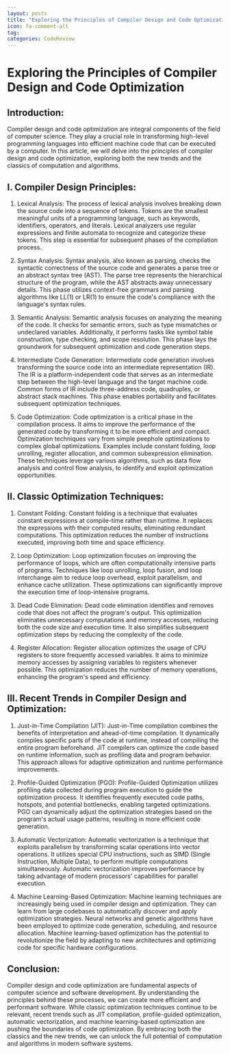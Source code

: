 ```yaml
---
layout: posts
title: "Exploring the Principles of Compiler Design and Code Optimization"
icon: fa-comment-alt
tag:      
categories: CodeReview
---
```



# Exploring the Principles of Compiler Design and Code Optimization

## Introduction:

Compiler design and code optimization are integral components of the field of computer science. They play a crucial role in transforming high-level programming languages into efficient machine code that can be executed by a computer. In this article, we will delve into the principles of compiler design and code optimization, exploring both the new trends and the classics of computation and algorithms.

## I. Compiler Design Principles:

1. Lexical Analysis:
   The process of lexical analysis involves breaking down the source code into a sequence of tokens. Tokens are the smallest meaningful units of a programming language, such as keywords, identifiers, operators, and literals. Lexical analyzers use regular expressions and finite automata to recognize and categorize these tokens. This step is essential for subsequent phases of the compilation process.

2. Syntax Analysis:
   Syntax analysis, also known as parsing, checks the syntactic correctness of the source code and generates a parse tree or an abstract syntax tree (AST). The parse tree represents the hierarchical structure of the program, while the AST abstracts away unnecessary details. This phase utilizes context-free grammars and parsing algorithms like LL(1) or LR(1) to ensure the code's compliance with the language's syntax rules.

3. Semantic Analysis:
   Semantic analysis focuses on analyzing the meaning of the code. It checks for semantic errors, such as type mismatches or undeclared variables. Additionally, it performs tasks like symbol table construction, type checking, and scope resolution. This phase lays the groundwork for subsequent optimization and code generation steps.

4. Intermediate Code Generation:
   Intermediate code generation involves transforming the source code into an intermediate representation (IR). The IR is a platform-independent code that serves as an intermediate step between the high-level language and the target machine code. Common forms of IR include three-address code, quadruples, or abstract stack machines. This phase enables portability and facilitates subsequent optimization techniques.

5. Code Optimization:
   Code optimization is a critical phase in the compilation process. It aims to improve the performance of the generated code by transforming it to be more efficient and compact. Optimization techniques vary from simple peephole optimizations to complex global optimizations. Examples include constant folding, loop unrolling, register allocation, and common subexpression elimination. These techniques leverage various algorithms, such as data flow analysis and control flow analysis, to identify and exploit optimization opportunities.

## II. Classic Optimization Techniques:

1. Constant Folding:
   Constant folding is a technique that evaluates constant expressions at compile-time rather than runtime. It replaces the expressions with their computed results, eliminating redundant computations. This optimization reduces the number of instructions executed, improving both time and space efficiency.

2. Loop Optimization:
   Loop optimization focuses on improving the performance of loops, which are often computationally intensive parts of programs. Techniques like loop unrolling, loop fusion, and loop interchange aim to reduce loop overhead, exploit parallelism, and enhance cache utilization. These optimizations can significantly improve the execution time of loop-intensive programs.

3. Dead Code Elimination:
   Dead code elimination identifies and removes code that does not affect the program's output. This optimization eliminates unnecessary computations and memory accesses, reducing both the code size and execution time. It also simplifies subsequent optimization steps by reducing the complexity of the code.

4. Register Allocation:
   Register allocation optimizes the usage of CPU registers to store frequently accessed variables. It aims to minimize memory accesses by assigning variables to registers whenever possible. This optimization reduces the number of memory operations, enhancing the program's speed and efficiency.

## III. Recent Trends in Compiler Design and Optimization:

1. Just-in-Time Compilation (JIT):
   Just-in-Time compilation combines the benefits of interpretation and ahead-of-time compilation. It dynamically compiles specific parts of the code at runtime, instead of compiling the entire program beforehand. JIT compilers can optimize the code based on runtime information, such as profiling data and program behavior. This approach allows for adaptive optimization and runtime performance improvements.

2. Profile-Guided Optimization (PGO):
   Profile-Guided Optimization utilizes profiling data collected during program execution to guide the optimization process. It identifies frequently executed code paths, hotspots, and potential bottlenecks, enabling targeted optimizations. PGO can dynamically adjust the optimization strategies based on the program's actual usage patterns, resulting in more efficient code generation.

3. Automatic Vectorization:
   Automatic vectorization is a technique that exploits parallelism by transforming scalar operations into vector operations. It utilizes special CPU instructions, such as SIMD (Single Instruction, Multiple Data), to perform multiple computations simultaneously. Automatic vectorization improves performance by taking advantage of modern processors' capabilities for parallel execution.

4. Machine Learning-Based Optimization:
   Machine learning techniques are increasingly being used in compiler design and optimization. They can learn from large codebases to automatically discover and apply optimization strategies. Neural networks and genetic algorithms have been employed to optimize code generation, scheduling, and resource allocation. Machine learning-based optimization has the potential to revolutionize the field by adapting to new architectures and optimizing code for specific hardware configurations.

## Conclusion:

Compiler design and code optimization are fundamental aspects of computer science and software development. By understanding the principles behind these processes, we can create more efficient and performant software. While classic optimization techniques continue to be relevant, recent trends such as JIT compilation, profile-guided optimization, automatic vectorization, and machine learning-based optimization are pushing the boundaries of code optimization. By embracing both the classics and the new trends, we can unlock the full potential of computation and algorithms in modern software systems.
